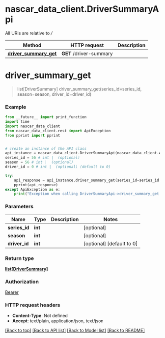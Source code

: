 # nascar_data_client.DriverSummaryApi

All URIs are relative to */*

Method | HTTP request | Description
------------- | ------------- | -------------
[**driver_summary_get**](DriverSummaryApi.md#driver_summary_get) | **GET** /driver-summary | 

# **driver_summary_get**
> list[DriverSummary] driver_summary_get(series_id=series_id, season=season, driver_id=driver_id)



### Example
```python
from __future__ import print_function
import time
import nascar_data_client
from nascar_data_client.rest import ApiException
from pprint import pprint


# create an instance of the API class
api_instance = nascar_data_client.DriverSummaryApi(nascar_data_client.ApiClient(configuration))
series_id = 56 # int |  (optional)
season = 56 # int |  (optional)
driver_id = 0 # int |  (optional) (default to 0)

try:
    api_response = api_instance.driver_summary_get(series_id=series_id, season=season, driver_id=driver_id)
    pprint(api_response)
except ApiException as e:
    print("Exception when calling DriverSummaryApi->driver_summary_get: %s\n" % e)
```

### Parameters

Name | Type | Description  | Notes
------------- | ------------- | ------------- | -------------
 **series_id** | **int**|  | [optional] 
 **season** | **int**|  | [optional] 
 **driver_id** | **int**|  | [optional] [default to 0]

### Return type

[**list[DriverSummary]**](DriverSummary.md)

### Authorization

[Bearer](../README.md#Bearer)

### HTTP request headers

 - **Content-Type**: Not defined
 - **Accept**: text/plain, application/json, text/json

[[Back to top]](#) [[Back to API list]](../README.md#documentation-for-api-endpoints) [[Back to Model list]](../README.md#documentation-for-models) [[Back to README]](../README.md)

